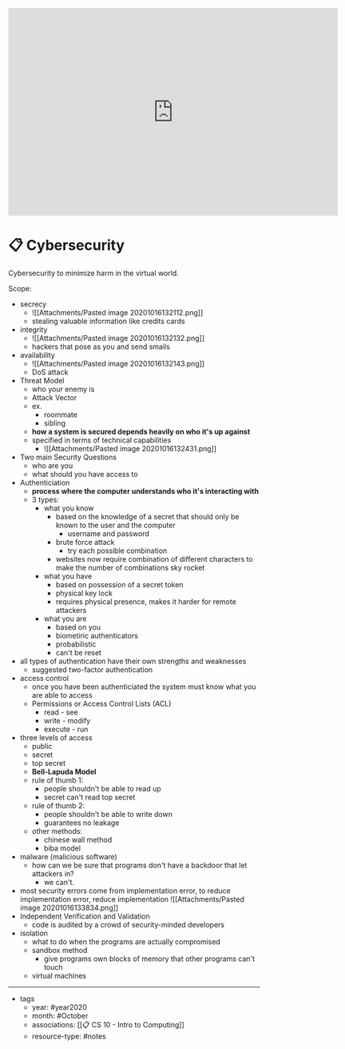 <iframe width="660" height="415" src="https://www.youtube.com/embed/bPVaOlJ6ln0" frameborder="0" allow="accelerometer; autoplay; clipboard-write; encrypted-media; gyroscope; picture-in-picture" allowfullscreen></iframe>

# 📋 Cybersecurity

Cybersecurity to minimize harm in the virtual world.

Scope: 
- secrecy
	- ![[Attachments/Pasted image 20201016132112.png]]
	- stealing valuable information like credits cards
- integrity
	- ![[Attachments/Pasted image 20201016132132.png]]
	- hackers that pose as you and send smails
- availability
	- ![[Attachments/Pasted image 20201016132143.png]]
	- DoS attack
- Threat Model
	- who your enemy is
	- Attack Vector
	- ex.
		- roommate
		- sibling
	- **how a system is secured depends heavily on who it's up against**
	- specified in terms of technical capabilities
		- ![[Attachments/Pasted image 20201016132431.png]]
- Two main Security Questions
	- who are you
	- what should you have access to
- Authenticiation
	- **process where the computer understands who it's interacting with**
	- 3 types:
		- what you know
			- based on the knowledge of a secret that should only be known to the user and the computer	
				- username and password
			- brute force attack
				- try each possible combination
			- websites now require combination of different characters to make the number of combinations sky rocket
		- what you have
			- based on possession of a secret token
			- physical key lock
			- requires physical presence, makes it harder for remote attackers
		- what you are
			- based on you
			- biometiric authenticators
			- probabilistic
			- can't be reset
- all types of authentication have their own strengths and weaknesses
	- suggested two-factor authentication
- access control
	- once you have been authenticiated the system must know what you are able to access
	- Permissions or Access Control Lists (ACL)
		- read - see
		- write - modify
		- execute - run
- three levels of access
	- public
	- secret
	- top secret
	- **Bell-Lapuda Model**
	- rule of thumb 1:
		- people shouldn't be able to read up
		- secret can't read top secret
	- rule of thumb 2:
		- people shouldn't be able to write down
		- guarantees no leakage
	- other methods:
		- chinese wall method
		- biba model
- malware (malicious software)
	- how can we be sure that programs don't have a backdoor that let attackers in?
		- we can't.
- most security errors come from implementation error, to reduce implementation error, reduce implementation
![[Attachments/Pasted image 20201016133834.png]]
- Independent Verification and Validation
	- code is audited by a crowd of security-minded developers	
- isolation
	- what to do when the programs are actually compromised
	- sandbox method
		- give programs own blocks of memory that other programs can't touch
	- virtual machines

---

- tags
	- year: #year2020 
	- month: #October 
	- associations: [[📋 CS 10 - Intro to Computing]]
	- resource-type: #notes 

 